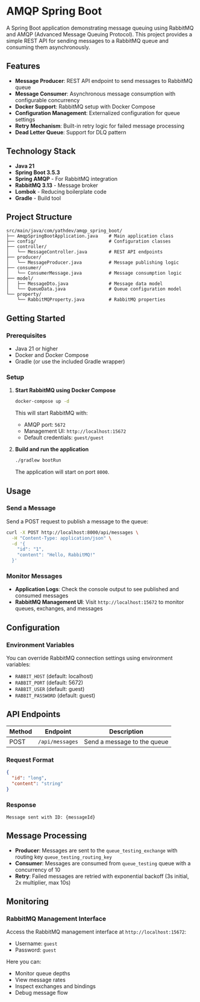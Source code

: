 # AMQP Spring Boot

A Spring Boot application demonstrating message queuing using RabbitMQ and AMQP (Advanced Message Queuing Protocol). This project provides a simple REST API for sending messages to a RabbitMQ queue and consuming them asynchronously.

## Features

- **Message Producer**: REST API endpoint to send messages to RabbitMQ queue
- **Message Consumer**: Asynchronous message consumption with configurable concurrency
- **Docker Support**: RabbitMQ setup with Docker Compose
- **Configuration Management**: Externalized configuration for queue settings
- **Retry Mechanism**: Built-in retry logic for failed message processing
- **Dead Letter Queue**: Support for DLQ pattern

## Technology Stack

- **Java 21**
- **Spring Boot 3.5.3**
- **Spring AMQP** - For RabbitMQ integration
- **RabbitMQ 3.13** - Message broker
- **Lombok** - Reducing boilerplate code
- **Gradle** - Build tool

## Project Structure

```
src/main/java/com/yathdev/amqp_spring_boot/
├── AmqpSpringBootApplication.java    # Main application class
├── config/                           # Configuration classes
├── controller/
│   └── MessageController.java        # REST API endpoints
├── producer/
│   └── MessageProducer.java          # Message publishing logic
├── consumer/
│   └── ConsumerMessage.java          # Message consumption logic
├── model/
│   ├── MessageDto.java               # Message data model
│   └── QueueData.java                # Queue configuration model
└── property/
    └── RabbitMQProperty.java         # RabbitMQ properties
```

## Getting Started

### Prerequisites

- Java 21 or higher
- Docker and Docker Compose
- Gradle (or use the included Gradle wrapper)

### Setup

1. **Start RabbitMQ using Docker Compose**
   ```bash
   docker-compose up -d
   ```
   This will start RabbitMQ with:
   - AMQP port: `5672`
   - Management UI: `http://localhost:15672`
   - Default credentials: `guest/guest`

2. **Build and run the application**
   ```bash
   ./gradlew bootRun
   ```
   
   The application will start on port `8000`.

## Usage

### Send a Message

Send a POST request to publish a message to the queue:

```bash
curl -X POST http://localhost:8000/api/messages \
  -H "Content-Type: application/json" \
  -d '{
    "id": "1",
    "content": "Hello, RabbitMQ!"
  }'
```

### Monitor Messages

- **Application Logs**: Check the console output to see published and consumed messages
- **RabbitMQ Management UI**: Visit `http://localhost:15672` to monitor queues, exchanges, and messages

## Configuration

### Environment Variables

You can override RabbitMQ connection settings using environment variables:

- `RABBIT_HOST` (default: localhost)
- `RABBIT_PORT` (default: 5672)
- `RABBIT_USER` (default: guest)
- `RABBIT_PASSWORD` (default: guest)

## API Endpoints

| Method | Endpoint | Description |
|--------|----------|-------------|
| POST | `/api/messages` | Send a message to the queue |

### Request Format

```json
{
  "id": "long",
  "content": "string"
}
```

### Response

```
Message sent with ID: {messageId}
```

## Message Processing

- **Producer**: Messages are sent to the `queue_testing_exchange` with routing key `queue_testing_routing_key`
- **Consumer**: Messages are consumed from `queue_testing` queue with a concurrency of 10
- **Retry**: Failed messages are retried with exponential backoff (3s initial, 2x multiplier, max 10s)

## Monitoring

### RabbitMQ Management Interface

Access the RabbitMQ management interface at `http://localhost:15672`:
- Username: `guest`
- Password: `guest`

Here you can:
- Monitor queue depths
- View message rates
- Inspect exchanges and bindings
- Debug message flow
